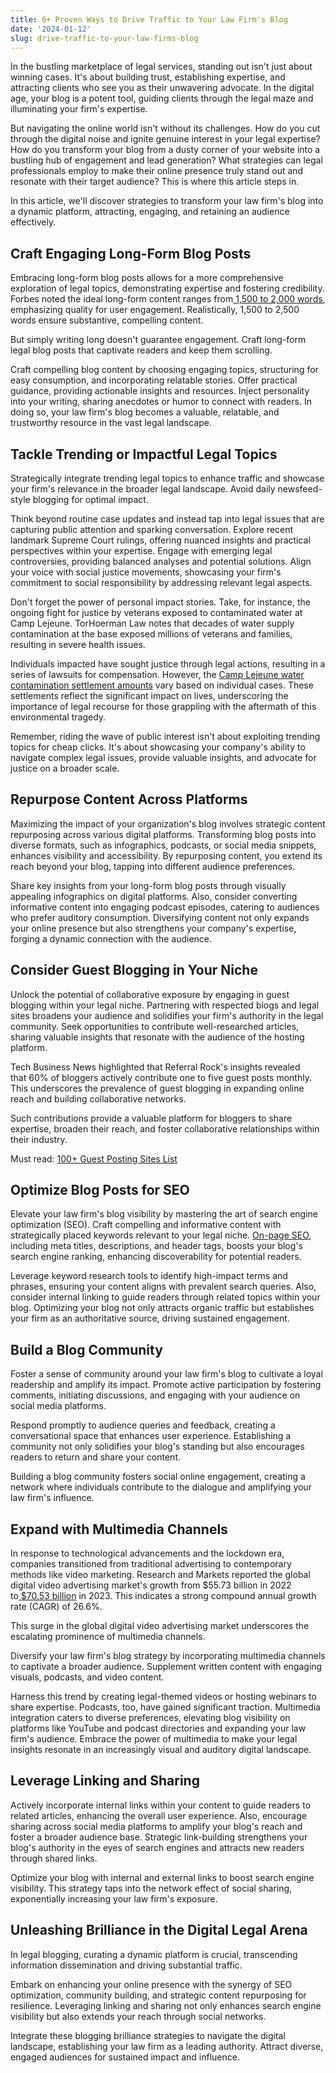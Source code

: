 ```yaml
---
title: 6+ Proven Ways to Drive Traffic to Your Law Firm's Blog
date: '2024-01-12'
slug: drive-traffic-to-your-law-firms-blog
---
```

<!-- wp:paragraph -->
<p>In the bustling marketplace of legal services, standing out isn't just about winning cases. It's about building trust, establishing expertise, and attracting clients who see you as their unwavering advocate. In the digital age, your blog is a potent tool, guiding clients through the legal maze and illuminating your firm's expertise.</p>
<!-- /wp:paragraph -->

<!-- wp:paragraph -->
<p>But navigating the online world isn't without its challenges. How do you cut through the digital noise and ignite genuine interest in your legal expertise? How do you transform your blog from a dusty corner of your website into a bustling hub of engagement and lead generation? What strategies can legal professionals employ to make their online presence truly stand out and resonate with their target audience? This is where this article steps in.</p>
<!-- /wp:paragraph -->

<!-- wp:paragraph -->
<p>In this article, we'll discover strategies to transform your law firm's blog into a dynamic platform, attracting, engaging, and retaining an audience effectively.</p>
<!-- /wp:paragraph -->

<!-- wp:heading -->
<h2 class="wp-block-heading"><a></a>Craft Engaging Long-Form Blog Posts</h2>
<!-- /wp:heading -->

<!-- wp:paragraph -->
<p>Embracing long-form blog posts allows for a more comprehensive exploration of legal topics, demonstrating expertise and fostering credibility. Forbes noted the ideal long-form content ranges from<a href="https://www.forbes.com/sites/forbesagencycouncil/2023/05/19/shortvs-long-form-content-is-there-a-winner/?sh=a4e6a634c592">&nbsp;</a><a href="https://www.forbes.com/sites/forbesagencycouncil/2023/05/19/shortvs-long-form-content-is-there-a-winner/?sh=a4e6a634c592">1,500 to 2,000 words</a>, emphasizing quality for user engagement. Realistically, 1,500 to 2,500 words ensure substantive, compelling content.</p>
<!-- /wp:paragraph -->

<!-- wp:paragraph -->
<p>But simply writing long doesn't guarantee engagement. Craft long-form legal blog posts that captivate readers and keep them scrolling.</p>
<!-- /wp:paragraph -->

<!-- wp:paragraph -->
<p>Craft compelling blog content by choosing engaging topics, structuring for easy consumption, and incorporating relatable stories. Offer practical guidance, providing actionable insights and resources. Inject personality into your writing, sharing anecdotes or humor to connect with readers. In doing so, your law firm's blog becomes a valuable, relatable, and trustworthy resource in the vast legal landscape.</p>
<!-- /wp:paragraph -->

<!-- wp:heading -->
<h2 class="wp-block-heading"><a></a>Tackle Trending or Impactful Legal Topics</h2>
<!-- /wp:heading -->

<!-- wp:paragraph -->
<p>Strategically integrate trending legal topics to enhance traffic and showcase your firm's relevance in the broader legal landscape. Avoid daily newsfeed-style blogging for optimal impact.</p>
<!-- /wp:paragraph -->

<!-- wp:paragraph -->
<p>Think beyond routine case updates and instead tap into legal issues that are capturing public attention and sparking conversation. Explore recent landmark Supreme Court rulings, offering nuanced insights and practical perspectives within your expertise. Engage with emerging legal controversies, providing balanced analyses and potential solutions. Align your voice with social justice movements, showcasing your firm's commitment to social responsibility by addressing relevant legal aspects.</p>
<!-- /wp:paragraph -->

<!-- wp:paragraph -->
<p>Don't forget the power of personal impact stories. Take, for instance, the ongoing fight for justice by veterans exposed to contaminated water at Camp Lejeune.&nbsp;TorHoerman Law notes that decades of water supply contamination at the base exposed millions of veterans and families, resulting in severe health issues.&nbsp;</p>
<!-- /wp:paragraph -->

<!-- wp:paragraph -->
<p>Individuals impacted have sought justice through legal actions, resulting in a series of lawsuits for compensation. However, the <a href="https://www.torhoermanlaw.com/camp-lejeune-water-contamination-lawsuit/camp-lejeune-water-contamination-settlement-amounts/"></a><a href="https://www.torhoermanlaw.com/camp-lejeune-water-contamination-lawsuit/camp-lejeune-water-contamination-settlement-amounts/">Camp Lejeune water contamination settlement amounts</a> vary based on individual cases. These settlements reflect the significant impact on lives, underscoring the importance of legal recourse for those grappling with the aftermath of this environmental tragedy.</p>
<!-- /wp:paragraph -->

<!-- wp:paragraph -->
<p>Remember, riding the wave of public interest isn't about exploiting trending topics for cheap clicks. It's about showcasing your company's ability to navigate complex legal issues, provide valuable insights, and advocate for justice on a broader scale.</p>
<!-- /wp:paragraph -->

<!-- wp:heading -->
<h2 class="wp-block-heading"><a></a>Repurpose Content Across Platforms</h2>
<!-- /wp:heading -->

<!-- wp:paragraph -->
<p>Maximizing the impact of your organization's blog involves strategic content repurposing across various digital platforms. Transforming blog posts into diverse formats, such as infographics, podcasts, or social media snippets, enhances visibility and accessibility. By repurposing content, you extend its reach beyond your blog, tapping into different audience preferences.</p>
<!-- /wp:paragraph -->

<!-- wp:paragraph -->
<p>Share key insights from your long-form blog posts through visually appealing infographics on digital platforms. Also, consider converting informative content into engaging podcast episodes, catering to audiences who prefer auditory consumption. Diversifying content not only expands your online presence but also strengthens your company's expertise, forging a dynamic connection with the audience.</p>
<!-- /wp:paragraph -->

<!-- wp:heading -->
<h2 class="wp-block-heading"><a></a>Consider Guest Blogging in Your Niche</h2>
<!-- /wp:heading -->

<!-- wp:paragraph -->
<p>Unlock the potential of collaborative exposure by engaging in guest blogging within your legal niche. Partnering with respected blogs and legal sites broadens your audience and solidifies your firm's authority in the legal community. Seek opportunities to contribute well-researched articles, sharing valuable insights that resonate with the audience of the hosting platform.</p>
<!-- /wp:paragraph -->

<!-- wp:paragraph -->
<p>Tech Business News highlighted that Referral Rock's insights revealed that&nbsp;60% of bloggers&nbsp;actively contribute one to five guest posts monthly. This underscores the prevalence of guest blogging in expanding online reach and building collaborative networks.</p>
<!-- /wp:paragraph -->

<!-- wp:paragraph -->
<p>Such contributions provide a valuable platform for bloggers to share expertise, broaden their reach, and foster collaborative relationships within their industry. <br></p>
<!-- /wp:paragraph -->

<!-- wp:paragraph -->
<p>Must read: <a href="https://www.waytoidea.com/free-guest-posting-sites-list/" data-type="post" data-id="7058">100+ Guest Posting Sites List</a> </p>
<!-- /wp:paragraph -->

<!-- wp:heading -->
<h2 class="wp-block-heading">Optimize Blog Posts for SEO</h2>
<!-- /wp:heading -->

<!-- wp:paragraph -->
<p>Elevate your law firm's blog visibility by mastering the art of search engine optimization (SEO). Craft compelling and informative content with strategically placed keywords relevant to your legal niche. <a href="https://www.waytoidea.com/on-page-seo/" data-type="post" data-id="6629">On-page SEO</a>, including meta titles, descriptions, and header tags, boosts your blog's search engine ranking, enhancing discoverability for potential readers.</p>
<!-- /wp:paragraph -->

<!-- wp:paragraph -->
<p>Leverage keyword research tools to identify high-impact terms and phrases, ensuring your content aligns with prevalent search queries. Also, consider internal linking to guide readers through related topics within your blog. Optimizing your blog not only attracts organic traffic but establishes your firm as an authoritative source, driving sustained engagement.</p>
<!-- /wp:paragraph -->

<!-- wp:heading -->
<h2 class="wp-block-heading"><a></a>Build a Blog Community</h2>
<!-- /wp:heading -->

<!-- wp:paragraph -->
<p>Foster a sense of community around your law firm's blog to cultivate a loyal readership and amplify its impact. Promote active participation by fostering comments, initiating discussions, and engaging with your audience on social media platforms.&nbsp;</p>
<!-- /wp:paragraph -->

<!-- wp:paragraph -->
<p>Respond promptly to audience queries and feedback, creating a conversational space that enhances user experience. Establishing a community not only solidifies your blog's standing but also encourages readers to return and share your content.</p>
<!-- /wp:paragraph -->

<!-- wp:paragraph -->
<p>Building a blog community fosters social online engagement, creating a network where individuals contribute to the dialogue and amplifying your law firm's influence.</p>
<!-- /wp:paragraph -->

<!-- wp:heading -->
<h2 class="wp-block-heading"><a></a>Expand with Multimedia Channels</h2>
<!-- /wp:heading -->

<!-- wp:paragraph -->
<p>In response to technological advancements and the lockdown era, companies transitioned from traditional advertising to contemporary methods like video marketing. Research and Markets reported the global digital video advertising market's growth from $55.73 billion in 2022 to<a href="https://www.researchandmarkets.com/report/video-advertising">&nbsp;</a><a href="https://www.researchandmarkets.com/report/video-advertising">$70.53 billion</a>&nbsp;in 2023. This indicates a strong compound annual growth rate (CAGR) of 26.6%.</p>
<!-- /wp:paragraph -->

<!-- wp:paragraph -->
<p>This surge in the global digital video advertising market underscores the escalating prominence of multimedia channels.</p>
<!-- /wp:paragraph -->

<!-- wp:paragraph -->
<p>Diversify your law firm's blog strategy by incorporating multimedia channels to captivate a broader audience. Supplement written content with engaging visuals, podcasts, and video content.</p>
<!-- /wp:paragraph -->

<!-- wp:paragraph -->
<p>Harness this trend by creating legal-themed videos or hosting webinars to share expertise. Podcasts, too, have gained significant traction. Multimedia integration caters to diverse preferences, elevating blog visibility on platforms like YouTube and podcast directories and expanding your law firm's audience. Embrace the power of multimedia to make your legal insights resonate in an increasingly visual and auditory digital landscape.</p>
<!-- /wp:paragraph -->

<!-- wp:heading -->
<h2 class="wp-block-heading"><a></a>Leverage Linking and Sharing</h2>
<!-- /wp:heading -->

<!-- wp:paragraph -->
<p>Actively incorporate internal links within your content to guide readers to related articles, enhancing the overall user experience. Also, encourage sharing across social media platforms to amplify your blog's reach and foster a broader audience base. Strategic link-building strengthens your blog's authority in the eyes of search engines and attracts new readers through shared links.</p>
<!-- /wp:paragraph -->

<!-- wp:paragraph -->
<p>Optimize your blog with internal and external links to boost search engine visibility. This strategy taps into the network effect of social sharing, exponentially increasing your law firm's exposure.</p>
<!-- /wp:paragraph -->

<!-- wp:heading -->
<h2 class="wp-block-heading"><a></a>Unleashing Brilliance in the Digital Legal Arena</h2>
<!-- /wp:heading -->

<!-- wp:paragraph -->
<p>In legal blogging, curating a dynamic platform is crucial, transcending information dissemination and driving substantial traffic.</p>
<!-- /wp:paragraph -->

<!-- wp:paragraph -->
<p>Embark on enhancing your online presence with the synergy of SEO optimization, community building, and strategic content repurposing for resilience. Leveraging linking and sharing not only enhances search engine visibility but also extends your reach through social networks.&nbsp;</p>
<!-- /wp:paragraph -->

<!-- wp:paragraph -->
<p>Integrate these blogging brilliance strategies to navigate the digital landscape, establishing your law firm as a leading authority. Attract diverse, engaged audiences for sustained impact and influence.</p>
<!-- /wp:paragraph -->
